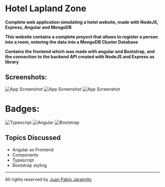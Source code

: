# Hotel Lapland Zone

**Complete web application simulating a hotel website, made with NodeJS, Express, Angular and MongoDB**

**This website contains a complete proyect that allows to register a person into a room, entering the data into a MongoDB Cluster Database**

**Contains the frontend which was made with angular and Bootstrap, and the connection to the backend API created with NodeJS and Express as library**

## Screenshots:

![App Screenshot](https://scontent.feoh3-1.fna.fbcdn.net/v/t1.15752-9/356788891_800656961457839_8550209978705014080_n.png?_nc_cat=105&ccb=1-7&_nc_sid=ae9488&_nc_eui2=AeHA_Td8fQelcyqHhTj37XPucpJ-F9yGf8pykn4X3IZ_yiueANVhGrTQeAlJYSByTnII-esOiquVdcxACMF-RCd6&_nc_ohc=V6Bf40zVNOcAX_dhZyU&_nc_ht=scontent.feoh3-1.fna&oh=03_AdSK_vIpQ9qYQ54swtuVYIgK20_Sy2RuFeH1z0kJS62zBg&oe=64C1E66A)
![App Screenshot](https://scontent.feoh3-1.fna.fbcdn.net/v/t1.15752-9/354530483_957700398899192_4626078996180841809_n.png?_nc_cat=105&ccb=1-7&_nc_sid=ae9488&_nc_eui2=AeG6qLawfG7jDmeslfl9RxzVwpJ231-mjkLCknbfX6aOQnKoXbAdNrlp4XV88KVXcta_2bPI8mJd07w8ROVudU0E&_nc_ohc=4jv5o1L0swUAX8X1j9I&_nc_ht=scontent.feoh3-1.fna&oh=03_AdRmqEEJPsSWJuS2ccNiaENTn6Fn57BwZ_ynPnlv5eRrHg&oe=64C1D934)
![App Screenshot](https://scontent.feoh1-1.fna.fbcdn.net/v/t1.15752-9/356472552_652449299714361_2887901910484368731_n.png?_nc_cat=109&ccb=1-7&_nc_sid=ae9488&_nc_eui2=AeEZNQrA5wTnMYmm3HqV0eoPPhd01Q9bCpw-F3TVD1sKnEXSh5KbS7gGVCDgAcMYxx_72b4i3SXRfojTw1buelIJ&_nc_ohc=e8ehwXIs8oIAX-aOGD4&_nc_ht=scontent.feoh1-1.fna&oh=03_AdRTcnw8hdcgIpmLPsJNu43ndfa1HK9Gr169keUs6JYO4w&oe=64C00C4E)

# Badges: 	
![Typescript](https://img.shields.io/badge/TypeScript-007ACC?style=for-the-badge&logo=typescript&logoColor=white)
![Angular](https://img.shields.io/badge/Angular-DD0031?style=for-the-badge&logo=angular&logoColor=white)
![Bootstrap](https://img.shields.io/badge/Bootstrap-563D7C?style=for-the-badge&logo=bootstrap&logoColor=white)
 
 ## Topics Discussed
 * Angular as Frontend
 * Components
 * Typescript
 * Bootstrap styling
 * *** 
All rights reserved by [Juan Pablo Jaramillo](https://github.com/Pablogiraldo96)
